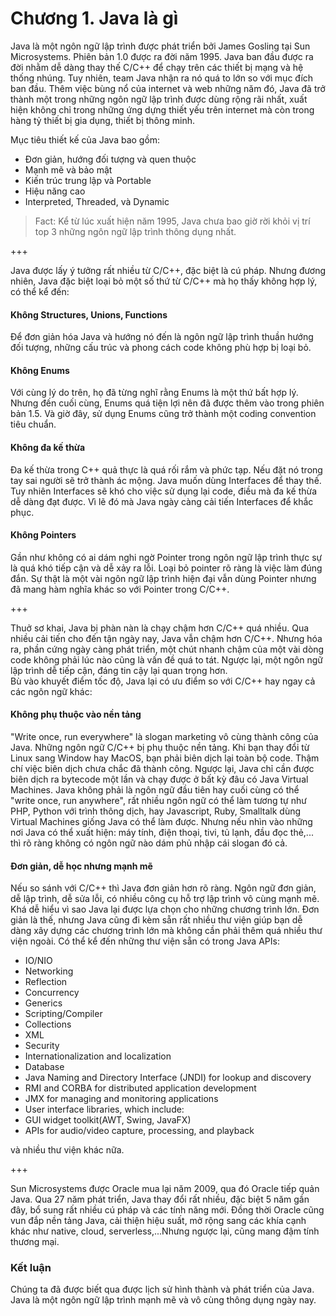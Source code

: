 # Chương 1. Java là gì

Java là một ngôn ngữ lập trình được phát triển bởi James Gosling tại Sun Microsystems. Phiên bản 1.0 được ra đời năm 1995.
Java ban đầu được ra đời nhằm dễ dàng thay thế C/C++ để chạy trên các thiết bị mạng và hệ thống nhúng. Tuy nhiên, team Java nhận ra nó quá to lớn so với mục đích ban đầu. Thêm việc bùng nổ của internet và web những năm đó, Java đã trở thành một trong những ngôn ngữ lập trình được dùng rộng rãi nhất, xuất hiện không chỉ trong những ứng dựng thiết yếu trên internet mà còn trong hàng tỷ thiết bị gia dụng, thiết bị thông minh.  

Mục tiêu thiết kế của Java bao gồm:

*   Đơn giản, hướng đối tượng và quen thuộc
*   Mạnh mẽ và bảo mật
*   Kiến trúc trung lập và Portable
*   Hiệu năng cao
*   Interpreted, Threaded, và Dynamic

> Fact: Kể từ lúc xuất hiện năm 1995, Java chưa bao giờ rời khỏi vị trí top 3 những ngôn ngữ lập trình thông dụng nhất.

+++

Java được lấy ý tưởng rất nhiều từ C/C++, đặc biệt là cú pháp. Nhưng đương nhiên, Java đặc biệt loại bỏ một số thứ từ C/C++ mà họ thấy không hợp lý, có thể kể đến:

#### Không Structures, Unions, Functions
Để đơn giản hóa Java và hướng nó đến là ngôn ngữ lập trình thuần hướng đối tượng, những cấu trúc và phong cách code không phù hợp bị loại bỏ.

#### Không Enums
Với cùng lý do trên, họ đã từng nghĩ rằng Enums là một thứ bất hợp lý. Nhưng đến cuối cùng, Enums quá tiện lợi nên đã được thêm vào trong phiên bản 1.5. Và giờ đây, sử dụng Enums cũng trở thành một coding convention tiêu chuẩn.

#### Không đa kế thừa
Đa kế thừa trong C++ quả thực là quá rối rắm và phức tạp. Nếu đặt nó trong tay sai người sẽ trở thành ác mộng. Java muốn dùng Interfaces để thay thế. Tuy nhiên Interfaces sẽ khó cho việc sử dụng lại code, điều mà đa kế thừa dễ dàng đạt được. Vì lẽ đó mà Java ngày càng cải tiến Interfaces để khắc phục.

#### Không Pointers
Gần như không có ai dám nghi ngờ Pointer trong ngôn ngữ lập trình thực sự là quá khó tiếp cận và dễ xảy ra lỗi. Loại bỏ pointer rõ ràng là việc làm đúng đắn. Sự thật là một vài ngôn ngữ lập trình hiện đại vẫn dùng Pointer nhưng đã mang hàm nghĩa khác so với Pointer trong C/C++.

+++

Thuở sơ khai, Java bị phàn nàn là chạy chậm hơn C/C++ quá nhiều. Qua nhiều cải tiến cho đến tận ngày nay, Java vẫn chậm hơn C/C++. Nhưng hóa ra, phần cứng ngày càng phát triển, một chút nhanh chậm của một vài dòng code không phải lúc nào cũng là vấn đề quá to tát. Ngược lại, một ngôn ngữ lập trình dễ tiếp cận, đáng tin cậy lại quan trọng hơn.  
Bù vào khuyết điểm tốc độ, Java lại có ưu điểm so với C/C++ hay ngay cả các ngôn ngữ khác:

#### Không phụ thuộc vào nền tảng
"Write once, run everywhere" là slogan marketing vô cùng thành công của Java. Những ngôn ngữ C/C++ bị phụ thuộc nền tảng. Khi bạn thay đổi từ Linux sang Window hay MacOS, bạn phải biên dịch lại toàn bộ code. Thậm chí việc biên dịch chưa chắc đã thành công. Ngược lại, Java chỉ cần được biên dịch ra bytecode một lần và chạy được ở bất kỳ đâu có Java Virtual Machines.
Java không phải là ngôn ngữ đầu tiên hay cuối cùng có thể "write once, run anywhere", rất nhiều ngôn ngữ có thể làm tương tự như PHP, Python với trình thông dịch, hay Javascript, Ruby, Smalltalk dùng Virtual Machines giống Java có thể làm được. Nhưng nếu nhìn vào những nơi Java có thể xuất hiện: máy tính, điện thoại, tivi, tủ lạnh, đầu đọc thẻ,... thì rõ ràng không có ngôn ngữ nào dám phủ nhập cái slogan đó cả.

#### Đơn giản, dễ học nhưng mạnh mẽ
Nếu so sánh với C/C++ thì Java đơn giản hơn rõ ràng. Ngôn ngữ đơn giản, dễ lập trình, dễ sửa lỗi, có nhiều công cụ hỗ trợ lập trình vô cùng mạnh mẽ. Khá dễ hiểu vì sao Java lại được lựa chọn cho những chương trình lớn.
Đơn giản là thế, nhưng Java cũng đi kèm sẵn rất nhiều thư viện giúp bạn dễ dàng xây dựng các chương trình lớn mà không cần phải thêm quá nhiều thư viện ngoài. Có thể kể đến những thư viện sẵn có trong Java APIs:

*   IO/NIO
*   Networking
*   Reflection
*   Concurrency
*   Generics
*   Scripting/Compiler
*   Collections
*   XML
*   Security
*   Internationalization and localization
*   Database
*   Java Naming and Directory Interface (JNDI) for lookup and discovery
*   RMI and CORBA for distributed application development
*   JMX for managing and monitoring applications
*   User interface libraries, which include:
*   GUI widget toolkit(AWT, Swing, JavaFX)
*   APIs for audio/video capture, processing, and playback

và nhiều thư viện khác nữa.

+++

Sun Microsystems được Oracle mua lại năm 2009, qua đó Oracle tiếp quản Java. Qua 27 năm phát triển, Java thay đổi rất nhiều, đặc biệt 5 năm gần đây, bổ sung rất nhiều cú pháp và các tính năng mới. Đồng thời Oracle cũng vun đắp nền tảng Java, cải thiện hiệu suất, mở rộng sang các khía cạnh khác như native, cloud, serverless,...Nhưng ngược lại, cũng mang đậm tính thương mại.

### Kết luận
Chúng ta đã được biết qua được lịch sử hình thành và phát triển của Java. Java là một ngôn ngữ lập trình mạnh mẽ và vô cùng thông dụng ngày nay. 